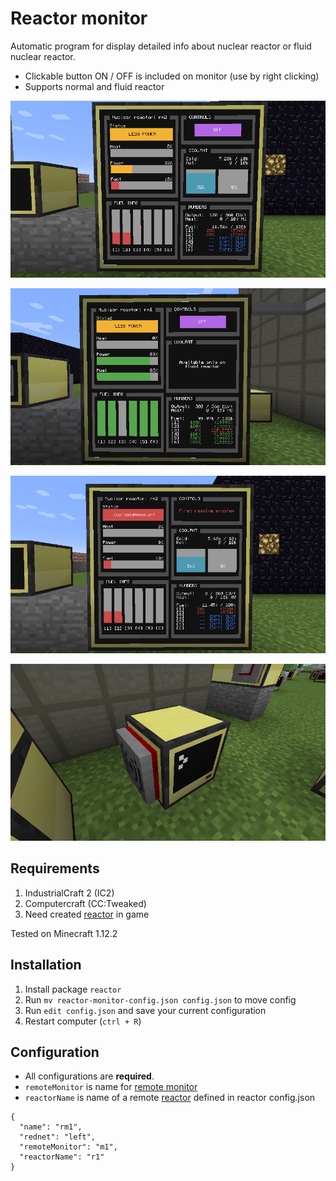 # Reactor monitor

Automatic program for display detailed info about nuclear reactor or fluid nuclear reactor.

- Clickable button ON / OFF is included on monitor (use by right clicking)
- Supports normal and fluid reactor

![Fluid reactor monitor](../img/reactorMonitor_monitor.png)

![Normal reactor monitor](../img/reactorMonitor_monitor_normal.png)

![Fluid reactor error](../img/reactorMonitor_monitor_error.png)

![Reactor monitor](../img/reactorMonitor.png)

## Requirements

1. IndustrialCraft 2 (IC2)
2. Computercraft (CC:Tweaked)
3. Need created [reactor](https://github.com/mesour/packager-server/blob/master/docs/en/reactor.md) in game

Tested on Minecraft 1.12.2

## Installation

1. Install package `reactor`
2. Run `mv reactor-monitor-config.json config.json` to move config
3. Run `edit config.json` and save your current configuration
4. Restart computer (`ctrl + R`)

## Configuration

- All configurations are **required**.
- `remoteMonitor` is name for [remote monitor](https://github.com/mesour/packager-server/blob/master/docs/en/monitor.md)
- `reactorName` is name of a remote [reactor](https://github.com/mesour/packager-server/blob/master/docs/en/reactor.md)
defined in reactor config.json

```
{
  "name": "rm1",
  "rednet": "left",
  "remoteMonitor": "m1",
  "reactorName": "r1"
}
```
